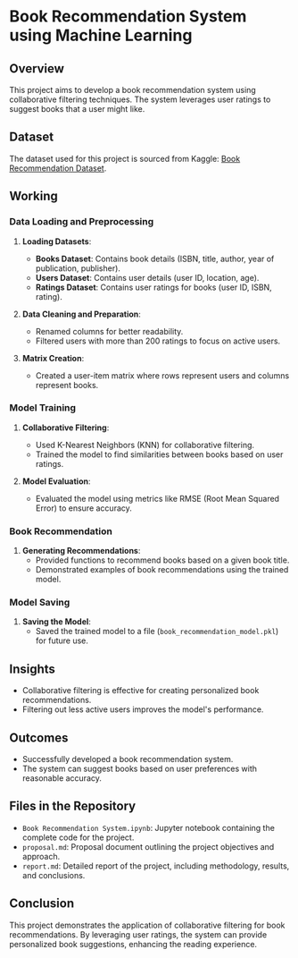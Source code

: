 # Book Recommendation System using Machine Learning

## Overview
This project aims to develop a book recommendation system using collaborative filtering techniques. The system leverages user ratings to suggest books that a user might like.

## Dataset
The dataset used for this project is sourced from Kaggle: [Book Recommendation Dataset](https://www.kaggle.com/datasets/arashnic/book-recommendation-dataset).

## Working
### Data Loading and Preprocessing
1. **Loading Datasets**:
   - **Books Dataset**: Contains book details (ISBN, title, author, year of publication, publisher).
   - **Users Dataset**: Contains user details (user ID, location, age).
   - **Ratings Dataset**: Contains user ratings for books (user ID, ISBN, rating).

2. **Data Cleaning and Preparation**:
   - Renamed columns for better readability.
   - Filtered users with more than 200 ratings to focus on active users.

3. **Matrix Creation**:
   - Created a user-item matrix where rows represent users and columns represent books.

### Model Training
1. **Collaborative Filtering**:
   - Used K-Nearest Neighbors (KNN) for collaborative filtering.
   - Trained the model to find similarities between books based on user ratings.

2. **Model Evaluation**:
   - Evaluated the model using metrics like RMSE (Root Mean Squared Error) to ensure accuracy.

### Book Recommendation
1. **Generating Recommendations**:
   - Provided functions to recommend books based on a given book title.
   - Demonstrated examples of book recommendations using the trained model.

### Model Saving
1. **Saving the Model**:
   - Saved the trained model to a file (`book_recommendation_model.pkl`) for future use.

## Insights
- Collaborative filtering is effective for creating personalized book recommendations.
- Filtering out less active users improves the model's performance.

## Outcomes
- Successfully developed a book recommendation system.
- The system can suggest books based on user preferences with reasonable accuracy.

## Files in the Repository
- `Book Recommendation System.ipynb`: Jupyter notebook containing the complete code for the project.
- `proposal.md`: Proposal document outlining the project objectives and approach.
- `report.md`: Detailed report of the project, including methodology, results, and conclusions.

## Conclusion
This project demonstrates the application of collaborative filtering for book recommendations. By leveraging user ratings, the system can provide personalized book suggestions, enhancing the reading experience.

